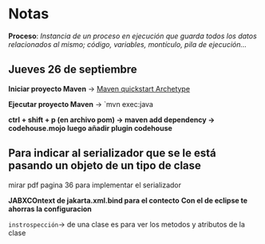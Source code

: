 # Notas

   **Proceso**: *Instancia de un proceso en ejecución que guarda todos los datos relacionados al mismo; código, variables, montículo, pila de ejecución...*

## Jueves 26 de septiembre

**Iniciar proyecto Maven** -> [Maven quickstart Archetype](https://maven.apache.org/archetypes/maven-archetype-quickstart/)

**Ejecutar proyecto Maven** -> `mvn exec:java

**ctrl + shift + p (en archivo pom) -> maven add dependency -> codehouse.mojo luego añadir plugin codehouse**

## Para indicar al serializador que se le está pasando un objeto de un tipo de clase

mirar pdf pagina 36 para implementar el serializador

**JABXCOntext de jakarta.xml.bind para el contecto**
**Con el de eclipse te ahorras la configuracion**

`instrospección`-> de una clase es para ver los metodos y atributos de la clase
